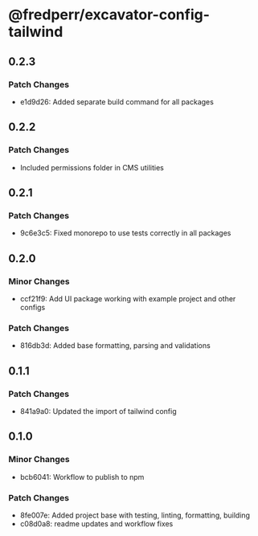 # @fredperr/excavator-config-tailwind

## 0.2.3

### Patch Changes

- e1d9d26: Added separate build command for all packages

## 0.2.2

### Patch Changes

- Included permissions folder in CMS utilities

## 0.2.1

### Patch Changes

- 9c6e3c5: Fixed monorepo to use tests correctly in all packages

## 0.2.0

### Minor Changes

- ccf21f9: Add UI package working with example project and other configs

### Patch Changes

- 816db3d: Added base formatting, parsing and validations

## 0.1.1

### Patch Changes

- 841a9a0: Updated the import of tailwind config

## 0.1.0

### Minor Changes

- bcb6041: Workflow to publish to npm

### Patch Changes

- 8fe007e: Added project base with testing, linting, formatting, building
- c08d0a8: readme updates and workflow fixes
